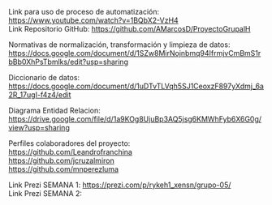 Link para uso de proceso de automatización: https://www.youtube.com/watch?v=1BQbX2-VzH4 \
Link Repositorio GitHub: https://github.com/AMarcosD/ProyectoGrupalH

Normativas de normalización, transformación y limpieza de datos:
https://docs.google.com/document/d/1SZw8MirNojnbmq94IfrmjvCmBmS1rbBb0XhPsTbmlks/edit?usp=sharing

Diccionario de datos:\
https://docs.google.com/document/d/1uDTvTLVqh5SJ1CeoxzF897yXdmj_6a2R_17ugI-f4z4/edit 

Diagrama Entidad Relacion:
https://drive.google.com/file/d/1a9KOg8UjuBp3AQ5jsg6KMWhFyb6X6G0g/view?usp=sharing

Perfiles colaboradores del proyecto:\
  https://github.com/Leandrofranchina \
  https://github.com/jcruzalmiron \
  https://github.com/mnperezluma 


Link Prezi SEMANA 1: https://prezi.com/p/rykeh1_xensn/grupo-05/ \
Link Prezi SEMANA 2: 
